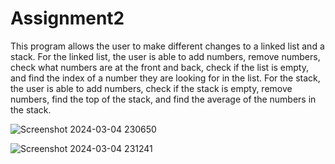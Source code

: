 # Assignment2

This program allows the user to make different changes to a linked list and a stack. For the linked list, the user is able to add numbers, remove numbers, check what numbers are at the front and back, check if the list is empty, and find the index of a number they are looking for in the list. For the stack, the user is able to add numbers, check if the stack is empty, remove numbers, find the top of the stack, and find the average of the numbers in the stack. 

![Screenshot 2024-03-04 230650](https://github.com/jessburkhart/Assignment2/assets/113187264/191ca1ed-db67-4887-ba1b-b53a3d5f972b)

![Screenshot 2024-03-04 231241](https://github.com/jessburkhart/Assignment2/assets/113187264/d2ef8f26-3235-4f80-b2fb-2664c5efae03)
